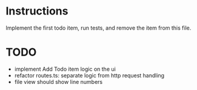 # Instructions

Implement the first todo item, run tests, and remove the item from this file.

# TODO

- implement Add Todo item logic on the ui
- refactor routes.ts: separate logic from http request handling
- file view should show line numbers
